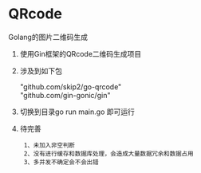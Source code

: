 # QRcode
 Golang的图片二维码生成

1. 使用Gin框架的QRcode二维码生成项目  

2. 涉及到如下包

    "github.com/skip2/go-qrcode"   
    "github.com/gin-gonic/gin"   

3. 切换到目录go run main.go 即可运行  

4. 待完善   

		1、未加入非空判断   
		2、没有进行缓存和数据库处理，会造成大量数据冗余和数据占用    
		3、多并发不确定会不会出错   


